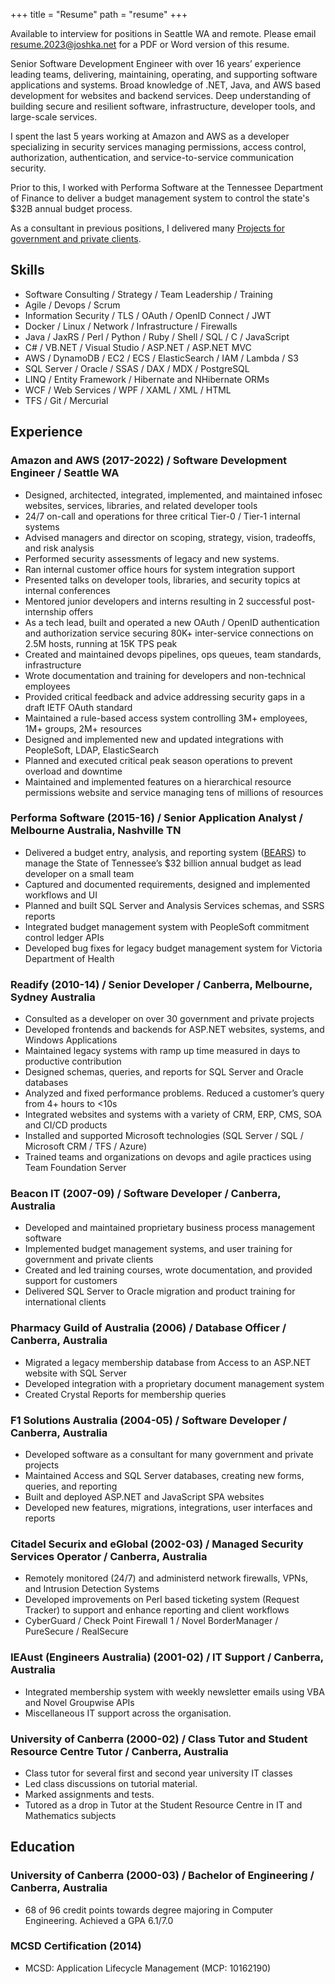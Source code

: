 +++
title = "Resume"
path = "resume"
+++

Available to interview for positions in Seattle WA and remote. Please email <resume.2023@joshka.net>
for a PDF or Word version of this resume.

Senior Software Development Engineer with over 16 years’ experience leading teams, delivering,
maintaining, operating, and supporting software applications and systems. Broad knowledge of .NET,
Java, and AWS based development for websites and backend services. Deep understanding of building
secure and resilient software, infrastructure, developer tools, and large-scale services.

I spent the last 5 years working at Amazon and AWS as a developer specializing in security services
managing permissions, access control, authorization, authentication, and service-to-service
communication security.

Prior to this, I worked with Performa Software at the Tennessee Department of Finance to deliver a
budget management system to control the state's $32B annual budget process.

As a consultant in previous positions, I delivered many [Projects for government and private
clients](/projects).

## Skills

* Software Consulting / Strategy / Team Leadership / Training
* Agile / Devops / Scrum
* Information Security / TLS / OAuth / OpenID Connect / JWT
* Docker / Linux / Network / Infrastructure / Firewalls
* Java / JaxRS / Perl / Python / Ruby / Shell / SQL / C / JavaScript
* C# / VB.NET / Visual Studio / ASP.NET / ASP.NET MVC
* AWS / DynamoDB / EC2 / ECS / ElasticSearch / IAM / Lambda / S3
* SQL Server / Oracle / SSAS / DAX / MDX / PostgreSQL
* LINQ / Entity Framework / Hibernate and NHibernate ORMs
* WCF / Web Services / WPF / XAML / XML / HTML
* TFS / Git / Mercurial

## Experience

### Amazon and AWS (2017-2022) / Software Development Engineer / Seattle WA

* Designed, architected, integrated, implemented, and maintained infosec websites, services,
  libraries, and related developer tools
* 24/7 on-call and operations for three critical Tier-0 / Tier-1 internal systems
* Advised managers and director on scoping, strategy, vision, tradeoffs, and risk analysis
* Performed security assessments of legacy and new systems.
* Ran internal customer office hours for system integration support
* Presented talks on developer tools, libraries, and security topics at internal conferences
* Mentored junior developers and interns resulting in 2 successful post-internship offers
* As a tech lead, built and operated a new OAuth / OpenID authentication and authorization service
  securing 80K+ inter-service connections on 2.5M hosts, running at 15K TPS peak
* Created and maintained devops pipelines, ops queues, team standards, infrastructure
* Wrote documentation and training for developers and non-technical employees
* Provided critical feedback and advice addressing security gaps in a draft IETF OAuth standard
* Maintained a rule-based access system controlling 3M+ employees, 1M+ groups, 2M+ resources
* Designed and implemented new and updated integrations with PeopleSoft, LDAP, ElasticSearch
* Planned and executed critical peak season operations to prevent overload and downtime
* Maintained and implemented features on a hierarchical resource permissions website and service
  managing tens of millions of resources

### Performa Software (2015-16) / Senior Application Analyst / Melbourne Australia, Nashville TN

* Delivered a budget entry, analysis, and reporting system ([BEARS](https://home.bears.tn.gov)) to
  manage the State of Tennessee’s $32 billion annual budget as lead developer on a small team
* Captured and documented requirements, designed and implemented workflows and UI
* Planned and built SQL Server and Analysis Services schemas, and SSRS reports
* Integrated budget management system with PeopleSoft commitment control ledger APIs
* Developed bug fixes for legacy budget management system for Victoria Department of Health

### Readify (2010-14) / Senior Developer / Canberra, Melbourne, Sydney Australia

* Consulted as a developer on over 30 government and private projects
* Developed frontends and backends for ASP.NET websites, systems, and Windows Applications
* Maintained legacy systems with ramp up time measured in days to productive contribution
* Designed schemas, queries, and reports for SQL Server and Oracle databases
* Analyzed and fixed performance problems. Reduced a customer’s query from 4+ hours to <10s
* Integrated websites and systems with a variety of CRM, ERP, CMS, SOA and CI/CD products
* Installed and supported Microsoft technologies (SQL Server / SQL / Microsoft CRM / TFS / Azure)
* Trained teams and organizations on devops and agile practices using Team Foundation Server

### Beacon IT (2007-09) / Software Developer / Canberra, Australia

* Developed and maintained proprietary business process management software
* Implemented budget management systems, and user training for government and private clients
* Created and led training courses, wrote documentation, and provided support for customers
* Delivered SQL Server to Oracle migration and product training for international clients

### Pharmacy Guild of Australia (2006) / Database Officer / Canberra, Australia

* Migrated a legacy membership database from Access to an ASP.NET website with SQL Server
* Developed integration with a proprietary document management system
* Created Crystal Reports for membership queries

### F1 Solutions Australia (2004-05) / Software Developer / Canberra, Australia

* Developed software as a consultant for many government and private projects
* Maintained Access and SQL Server databases, creating new forms, queries, and reporting
* Built and deployed ASP.NET and JavaScript SPA websites
* Developed new features, migrations, integrations, user interfaces and reports

### Citadel Securix and eGlobal (2002-03) / Managed Security Services Operator / Canberra, Australia

* Remotely monitored (24/7) and administerd network firewalls, VPNs, and Intrusion Detection Systems
* Developed improvements on Perl based ticketing system (Request Tracker) to support and enhance
  reporting and client workflows
* CyberGuard / Check Point Firewall 1 / Novel BorderManager / PureSecure / RealSecure

### IEAust (Engineers Australia) (2001-02) / IT Support / Canberra, Australia

* Integrated membership system with weekly newsletter emails using VBA and Novel Groupwise APIs
* Miscellaneous IT support across the organisation.

### University of Canberra (2000-02) / Class Tutor and Student Resource Centre Tutor / Canberra, Australia

* Class tutor for several first and second year university IT classes
* Led class discussions on tutorial material.
* Marked assignments and tests.
* Tutored as a drop in Tutor at the Student Resource Centre in IT and Mathematics subjects

## Education

### University of Canberra (2000-03) / Bachelor of Engineering / Canberra, Australia

* 68 of 96 credit points towards degree majoring in Computer Engineering. Achieved a GPA 6.1/7.0

### MCSD Certification (2014)

* MCSD: Application Lifecycle Management (MCP: 10162190)
